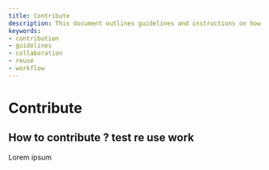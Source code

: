 ```yaml
---
title: Contribute
description: This document outlines guidelines and instructions on how to contribute, emphasizing test, reuse, and collaborative work practices.
keywords:
- contribution
- guidelines
- collaboration
- reuse
- workflow
---
```


# Contribute

## How to contribute ?  test re use work

Lorem ipsum

